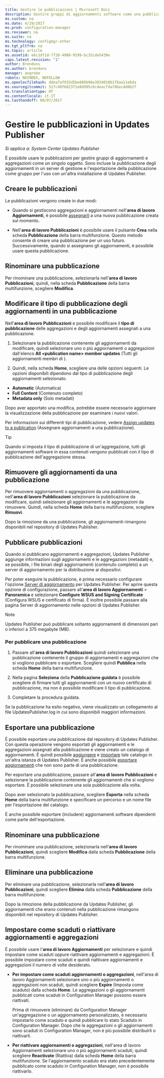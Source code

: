 ```yaml
---
title: Gestire le pubblicazioni | Microsoft Docs
description: Gestire gruppi di aggiornamenti software come una pubblicazione con System Center Updates Publisher
ms.custom: na
ms.date: 4/29/2017
ms.prod: configuration-manager
ms.reviewer: na
ms.suite: na
ms.technology: configmgr-other
ms.tgt_pltfrm: na
ms.topic: article
ms.assetid: e6c1df1d-7728-4980-9199-bc32cde5439e
caps.latest.revision: "1"
author: Brenduns
ms.author: brenduns
manager: angrobe
robots: NOINDEX, NOFOLLOW
ms.openlocfilehash: ddea7af935d5be880b96e383401061f8aa11e6da
ms.sourcegitcommit: 51fc48fb023f1e8d995c6c4eacfda7dbec4d0b2f
ms.translationtype: HT
ms.contentlocale: it-IT
ms.lasthandoff: 08/07/2017
---
```

# <a name="manage-publications-in-updates-publisher"></a>Gestire le pubblicazioni in Updates Publisher

*Si applica a: System Center Updates Publisher*

È possibile usare le pubblicazioni per gestire gruppi di aggiornamenti e aggregazioni come un singolo oggetto. Sono incluse la pubblicazione degli aggiornamenti in un server di gestione e l'esportazione della pubblicazione come gruppo per l'uso con un'altra installazione di Updates Publisher.

## <a name="create-publications"></a>Creare le pubblicazioni
Le pubblicazioni vengono create in due modi:

-   Quando si gestiscono aggregazioni e aggiornamenti nell'**area di lavoro Aggiornamenti**, è possibile [assegnarli](/sccm/sum/tools/manage-updates-with-updates-publisher#assign-updates-and-bundles-to-a-publication) a una nuova pubblicazione creata sul momento.

-   Nell'**area di lavoro Pubblicazioni** è possibile usare il pulsante **Crea** nella scheda **Pubblicazione** della barra multifunzione. Questo metodo consente di creare una pubblicazione per un uso futuro. Successivamente, quando si assegnano gli aggiornamenti, è possibile usare questa pubblicazione.

## <a name="rename-a-publication"></a>Rinominare una pubblicazione
Per rinominare una pubblicazione, selezionarla nell'**area di lavoro Pubblicazioni**, quindi, nella scheda **Pubblicazione** della barra multifunzione, scegliere **Modifica**.

## <a name="change-the-publication-type-of-updates-in-a-publication"></a>Modificare il tipo di pubblicazione degli aggiornamenti in una pubblicazione
Nell'**area di lavoro Pubblicazioni** e possibile modificare il **tipo di pubblicazione** delle aggregazioni e degli aggiornamenti assegnati a una pubblicazione.

1. Selezionare la pubblicazione contenente gli aggiornamenti da modificare, quindi selezionare uno o più aggiornamenti o aggregazioni dall'elenco **All &lt;publication name> member updates** (Tutti gli aggiornamenti membri di <nome pubblicazione>).

2. Quindi, nella scheda **Home**, scegliere una delle opzioni seguenti. Le opzioni disponibili dipendono dal tipo di pubblicazione degli aggiornamenti selezionato.

  -   **Automatic** (Automatica)
  -   **Full Content** (Contenuto completo)
  -   **Metadata only** (Solo metadati)

Dopo aver apportato una modifica, potrebbe essere necessario aggiornare la visualizzazione della pubblicazione per esaminare i nuovi valori.

Per informazioni sui differenti tipi di pubblicazione, vedere [Assign updates to a publication](/sccm/sum/tools/manage-updates-with-updates-publisher#assign-updates-and-bundles-to-a-publication) (Assegnare aggiornamenti a una pubblicazione).

> [!TIP]    
> Quando si imposta il tipo di pubblicazione di un'aggregazione, tutti gli aggiornamenti software in essa contenuti vengono pubblicati con il tipo di pubblicazione dell'aggregazione stessa.

## <a name="remove-updates-from-a-publication"></a>Rimuovere gli aggiornamenti da una pubblicazione
Per rimuovere aggiornamenti o aggregazioni da una pubblicazione, nell'**area di lavoro Pubblicazioni** selezionare la pubblicazione da modificare, quindi selezionare gli aggiornamenti e le aggregazioni da rimuovere. Quindi, nella scheda **Home** della barra multifunzione, scegliere **Rimuovi**.

Dopo la rimozione da una pubblicazione, gli aggiornamenti rimangono disponibili nel repository di Updates Publisher.

## <a name="publish-publications"></a>Pubblicare pubblicazioni
Quando si pubblicano aggiornamenti e aggregazioni, Updates Publisher aggiunge informazioni sugli aggiornamenti e le aggregazioni (metadati) e, se possibile, i file binari degli aggiornamenti (contenuto completo) a un server di aggiornamento per la distribuzione ai dispositivi.

Per poter eseguire la pubblicazione, è prima necessario configurare l'opzione [Server di aggiornamento](/sccm/sum/tools/updates-publisher-options#update-server) per Updates Publisher. Per aprire questa opzione di configurazione, passare all'**area di lavoro Aggiornamenti** &gt; **Panoramica** e selezionare **Configure WSUS and Signing Certificate** (Configura WSUS e certificato di firma). È inoltre possibile passare alla pagina Server di aggiornamento nelle opzioni di Updates Publisher.

> [!NOTE]   
> Updates Publisher può pubblicare soltanto aggiornamenti di dimensioni pari o inferiori a 375 megabyte (MB).

### <a name="to-publish-a-publication"></a>Per pubblicare una pubblicazione

1.  Passare all'**area di lavoro Pubblicazioni** quindi selezionare una pubblicazione contenente il gruppo di aggiornamenti e aggregazioni che si vogliono pubblicare o esportare. Scegliere quindi **Pubblica** nella scheda **Home** della barra multifunzione.

2.  Nella pagina **Seleziona** della **Pubblicazione guidata** è possibile scegliere di firmare tutti gli aggiornamenti con un nuovo certificato di pubblicazione, ma non è possibile modificare il tipo di pubblicazione.

3.  Completare la procedura guidata.

  Se la pubblicazione ha esito negativo, viene visualizzato un collegamento al file UpdatesPublisher.log in cui sono disponibili maggiori informazioni.

## <a name="export-a-publication"></a>Esportare una pubblicazione
È possibile esportare una pubblicazione dal repository di Updates Publisher. Con questa operazione vengono esportati gli aggiornamenti e le aggregazioni assegnati alla pubblicazione e viene creato un catalogo di aggiornamenti. È quindi possibile [aggiungere](/sccm/sum/tools/updates-publisher-catalogs#add-software-update-catalogs) e [importare](/sccm/sum/tools/updates-publisher-catalogs#mport-updates) tale catalogo in un'altra istanza di Updates Publisher. È anche possibile [esportare aggiornamenti](/sccm/sum/tools/manage-updates-with-updates-publisher#export-updates) che non sono parte di una pubblicazione.

Per esportare una pubblicazione, passare all'**area di lavoro Pubblicazioni** e selezionare la pubblicazione contenente gli aggiornamenti che si vogliono esportare. È possibile selezionare una sola pubblicazione alla volta.

Dopo aver selezionato la pubblicazione, scegliere **Esporta** nella scheda **Home** della barra multifunzione e specificare un percorso e un nome file per l'esportazione del catalogo.

È anche possibile esportare (includere) aggiornamenti software dipendenti come parte dell'esportazione.

## <a name="rename-a-publication"></a>Rinominare una pubblicazione
Per rinominare una pubblicazione, selezionarla nell'**area di lavoro Pubblicazioni**, quindi scegliere **Modifica** dalla scheda **Pubblicazione** della barra multifunzione.

## <a name="delete-a-publication"></a>Eliminare una pubblicazione
Per eliminare una pubblicazione, selezionarla nell'**area di lavoro Pubblicazioni**, quindi scegliere **Elimina** dalla scheda **Pubblicazione** della barra multifunzione.

Dopo la rimozione della pubblicazione da Updates Publisher, gli aggiornamenti che erano contenuti nella pubblicazione rimangono disponibili nel repository di Updates Publisher.

## <a name="expire-or-reactivate-updates-and-bundles"></a>Impostare come scaduti o riattivare aggiornamenti e aggregazioni
È possibile usare l'**area di lavoro Aggiornamenti** per selezionare e quindi impostare come scaduti oppure riattivare aggiornamenti e aggregazioni. È possibile impostare come scaduti e quindi riattivare aggiornamenti e aggregazioni il numero di volte desiderato.

-   **Per impostare come scaduti aggiornamenti o aggregazioni**, nell'area di lavoro Aggiornamenti selezionare uno o più aggiornamenti o aggregazioni non scaduti, quindi scegliere **Expire** (Imposta come scaduto) dalla scheda **Home**. Le aggregazioni o gli aggiornamenti pubblicati come scaduti in Configuration Manager possono essere riattivati.

    Prima di rimuovere (eliminare) da Configuration Manager un'aggregazione o un aggiornamento personalizzato, è necessario impostarlo come scaduto e quindi pubblicare lo stato Scaduto in Configuration Manager. Dopo che le aggregazioni o gli aggiornamenti sono scaduti in Configuration Manager, non è più possibile distribuirli o riattivarli.

-   **Per riattivare aggiornamenti o aggregazioni**, nell'area di lavoro Aggiornamenti selezionare uno o più aggiornamenti scaduti, quindi scegliere **Reactivate** (Riattiva) dalla scheda **Home** della barra multifunzione. Se l'aggiornamento scaduto era stato precedentemente pubblicato come scaduto in Configuration Manager, non è possibile riattivarlo.
